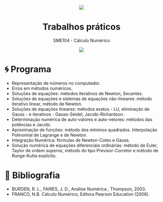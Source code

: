 <p align="center">
  <img src="https://media.giphy.com/media/CfRttJ67o5H3y/giphy.gif"/>
  <h1 align="center"> Trabalhos práticos </h1>
  <p align="center"> SME104 - Cálculo Numérico </p>
</p>

<p align="center">
  <img src="https://forthebadge.com/images/badges/made-with-c.svg"/>
</p>

# :cyclone: Programa

* Representação de números no computador. 
* Erros em métodos numéricos. 
* Soluções de equações: métodos iterativos de Newton, Secantes. 
* Soluções de equações e sistemas de equações não-lineares: método iterativo linear, método de Newton. 
* Soluções de equações lineares: métodos exatos - LU, eliminação de Gauss - e iterativos - Gauss-Seidel, Jacobi-Richardson. 
* Determinação numérica de auto-valores e auto-vetores: métodos das potências e Jacobi. 
* Aproximação de funções: método dos mínimos quadrados. Interpolação Polinomial de Lagrange e de Newton. 
* Integração Numérica: fórmulas de Newton-Cotes e Gauss. 
* Solução numérica de equações diferenciais ordinárias: método de Euler, Taylor de ordem superior, método do tipo Previsor-Corretor e método de Runge-Kutta explícito.
 

# :closed_book: Bibliografia
* BURDEN, R. L., FAIRES, J. D., Análise Numérica , Thompson,  2003.
* FRANCO, N.B. Cálculo Numérico, Editora Pearson Education (2006).
